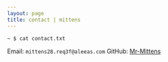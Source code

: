 ```yaml
---
layout: page
title: contact | mittens
---
```


```term
~ $ cat contact.txt
```

Email:  `mittens28.req3f@aleeas.com`
GitHub: [Mr-Mittens](https://github.com/Mr-Mittens)
